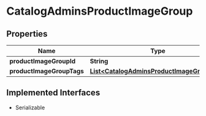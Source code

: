 

# CatalogAdminsProductImageGroup


## Properties

| Name | Type | Description | Notes |
|------------ | ------------- | ------------- | -------------|
|**productImageGroupId** | **String** |  |  |
|**productImageGroupTags** | [**List&lt;CatalogAdminsProductImageGroupTag&gt;**](CatalogAdminsProductImageGroupTag.md) |  |  [optional] |


## Implemented Interfaces

* Serializable


